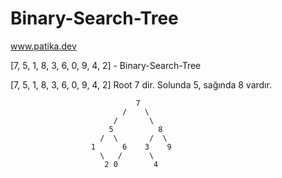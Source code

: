 # Binary-Search-Tree
www.patika.dev


[7, 5, 1, 8, 3, 6, 0, 9, 4, 2] -  Binary-Search-Tree 


[7, 5, 1, 8, 3, 6, 0, 9, 4, 2] Root 7 dir. Solunda 5, sağında 8 vardır.
                   
                                7
                             /    \
                           /       \
                          5          8
                        /  \       /  \
                      1      6    3    9
                        \   /      \  
                         2 0        4  
